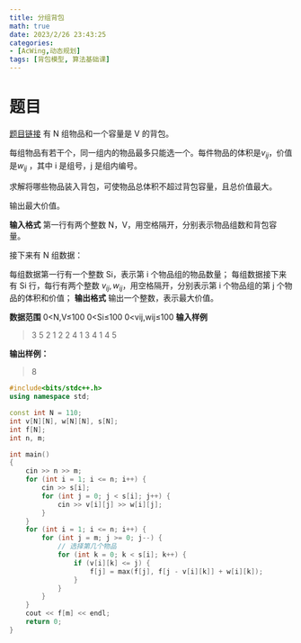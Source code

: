 ```yaml
---
title: 分组背包
math: true
date: 2023/2/26 23:43:25
categories:
- [AcWing,动态规划]
tags: [背包模型, 算法基础课]
---
```

# 题目
[题目链接](https://www.acwing.com/problem/content/9/)
有 N 组物品和一个容量是 V 的背包。

每组物品有若干个，同一组内的物品最多只能选一个。每件物品的体积是$v_{ij}$，价值是$w_{ij}$
，其中 i 是组号，j 是组内编号。

求解将哪些物品装入背包，可使物品总体积不超过背包容量，且总价值最大。

输出最大价值。

**输入格式**
第一行有两个整数 N，V，用空格隔开，分别表示物品组数和背包容量。

接下来有 N 组数据：

每组数据第一行有一个整数 Si，表示第 i 个物品组的物品数量；
每组数据接下来有 Si 行，每行有两个整数 $v_{ij},w_{ij}$，用空格隔开，分别表示第 i 个物品组的第 j 个物品的体积和价值；
**输出格式**
输出一个整数，表示最大价值。

**数据范围**
0<N,V≤100
0<Si≤100
0<vij,wij≤100
**输入样例**
>3 5
2
1 2
2 4
1
3 4
1
4 5

**输出样例：**
>8

```cpp
#include<bits/stdc++.h>
using namespace std;

const int N = 110;
int v[N][N], w[N][N], s[N];
int f[N];
int n, m;

int main()
{
    cin >> n >> m;
    for (int i = 1; i <= n; i++) {
        cin >> s[i];
        for (int j = 0; j < s[i]; j++) {
            cin >> v[i][j] >> w[i][j];
        }
    }
    for (int i = 1; i <= n; i++) {
        for (int j = m; j >= 0; j--) {
            // 选择第几个物品
            for (int k = 0; k < s[i]; k++) {
                if (v[i][k] <= j) {
                    f[j] = max(f[j], f[j - v[i][k]] + w[i][k]);
                }
            }
        }
    }
    cout << f[m] << endl;
    return 0;
}
```